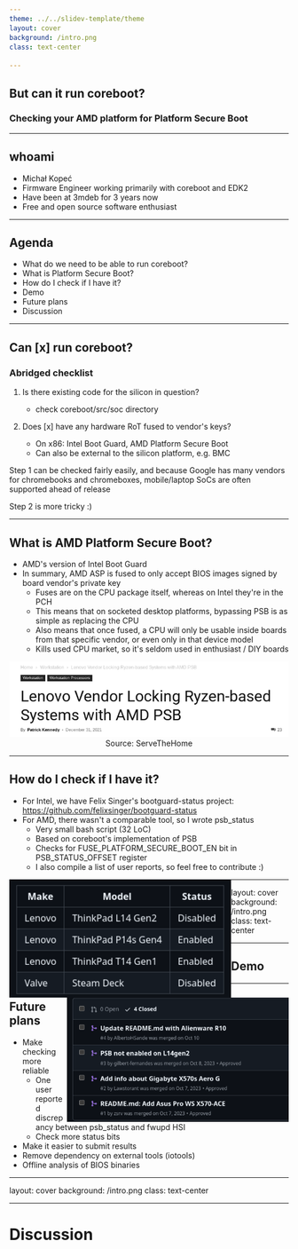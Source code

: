 ```yaml
---
theme: ../../slidev-template/theme
layout: cover
background: /intro.png
class: text-center

---
```

## But can it run coreboot?

### Checking your AMD platform for Platform Secure Boot

---

## whoami

- Michał Kopeć
- Firmware Engineer working primarily with coreboot and EDK2
- Have been at 3mdeb for 3 years now
- Free and open source software enthusiast

---

## Agenda

- What do we need to be able to run coreboot?
- What is Platform Secure Boot?
- How do I check if I have it?
- Demo
- Future plans
- Discussion

---

## Can [x] run coreboot?

### Abridged checklist

1. Is there existing code for the silicon in question?
    - check coreboot/src/soc directory

2. Does [x] have any hardware RoT fused to vendor's keys?
    - On x86: Intel Boot Guard, AMD Platform Secure Boot
    - Can also be external to the silicon platform, e.g. BMC

Step 1 can be checked fairly easily, and because Google has many vendors for
chromebooks and chromeboxes, mobile/laptop SoCs are often supported ahead of
release

Step 2 is more tricky :)

---

## What is AMD Platform Secure Boot?

- AMD's version of Intel Boot Guard
- In summary, AMD ASP is fused to only accept BIOS images signed by board
  vendor's private key
  - Fuses are on the CPU package itself, whereas on Intel they're in the PCH
  - This means that on socketed desktop platforms, bypassing PSB is as simple
    as replacing the CPU
  - Also means that once fused, a CPU will only be usable inside boards from
    that specific vendor, or even only in that device model
  - Kills used CPU market, so it's seldom used in enthusiast / DIY boards

<center><img src="/../../img/dug_8/sth-psb.png" width="600">Source: ServeTheHome</center>

---

## How do I check if I have it?

- For Intel, we have Felix Singer's bootguard-status project:
  https://github.com/felixsinger/bootguard-status
- For AMD, there wasn't a comparable tool, so I wrote psb_status
  - Very small bash script (32 LoC)
  - Based on coreboot's implementation of PSB
  - Checks for FUSE_PLATFORM_SECURE_BOOT_EN bit in PSB_STATUS_OFFSET register
  - I also compile a list of user reports, so feel free to contribute :)

<center><img src="/../../img/dug_8/psb-mobile.png" width="400" align="left"><img src="/../../img/dug_8/psb-pr.png" width="400" align="right"></center>

---
layout: cover
background: /intro.png
class: text-center

---

## Demo

---

## Future plans

- Make checking more reliable
  - One user reported discrepancy between psb_status and fwupd HSI
  - Check more status bits
- Make it easier to submit results
- Remove dependency on external tools (iotools)
- Offline analysis of BIOS binaries

---
layout: cover
background: /intro.png
class: text-center

---

# Discussion

